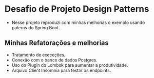 # Desafio de Projeto Design Patterns 

- Nesse projeto reproduzi com minhas melhorias o exemplo usando paterns do Spring Boot.

## Minhas Refatorações e melhorias

- Tratamento de execeções.
- Conexão com o banco de dados Postgres.
- Uso do Plugin do Lombok para aumentar a produtividade.
- Arquivo Client Insomnia para testar os endpoints.
